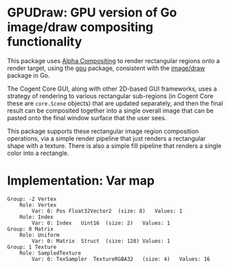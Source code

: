 # GPUDraw: GPU version of Go image/draw compositing functionality

This package uses [Alpha Compositing](https://en.wikipedia.org/wiki/Alpha_compositing) to render rectangular regions onto a render target, using the [gpu](../gpu) package, consistent with the [image/draw](https://pkg.go.dev/image/draw) package in Go.

The Cogent Core GUI, along with other 2D-based GUI frameworks, uses a strategy of rendering to various rectangular sub-regions (in Cogent Core these are `core.Scene` objects) that are updated separately, and then the final result can be composited together into a single overall image that can be pasted onto the final window surface that the user sees.

This package supports these rectangular image region composition operations, via a simple render pipeline that just renders a rectangular shape with a texture.  There is also a simple fill pipeline that renders a single color into a rectangle.

# Implementation: Var map

```
Group: -2 Vertex
    Role: Vertex
        Var: 0:	Pos	Float32Vector2	(size: 8)	Values: 1
    Role: Index
        Var: 0:	Index	Uint16	(size: 2)	Values: 1
Group: 0 Matrix
    Role: Uniform
        Var: 0:	Matrix	Struct	(size: 128)	Values: 1
Group: 1 Texture
    Role: SampledTexture
        Var: 0:	TexSampler	TextureRGBA32	(size: 4)	Values: 16
```

